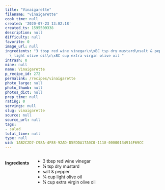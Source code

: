 ```yaml
---
title: "Vinaigarette"
filename: "vinaigarette"
cook_time: null
created: '2020-07-23 13:02:18'
created_ts: 1595509338
description: null
difficulty: null
favorite: 0
image_url: null
ingredients: "3 tbsp red wine vinegar\n\xBC tsp dry mustard\nsalt & pepper\n\xBE cup\
  \ light olive oil\n\xBC cup extra virgin olive oil "
intrash: 0
mine: null
name: Vinaigarette
p_recipe_id: 272
permalink: /recipes/vinaigarette
photo_large: null
photo_thumb: null
photos_dict: null
prep_time: null
rating: 0
servings: null
slug: vinaigarette
source: null
source_url: null
tags:
- salad
total_time: null
type: null
uid: 1AB2C2D7-C98A-4F88-92AD-D5EDDA17A0C0-1118-00000134914F69CC
---
```

<div class="large-8 medium-7 columns" id="writeup">	</div><!-- #writeup -->
</div><!-- #row-one -->
<div class="row" id="row-two">	<div class="medium-4 small-5 columns" id="ingredients"><h4>Ingredients</h4><div class="box box-ingredients content"><ul>
<li>3 tbsp red wine vinegar</li>
<li>¼ tsp dry mustard</li>
<li>salt &amp; pepper</li>
<li>¾ cup light olive oil</li>
<li>¼ cup extra virgin olive oil</li>
</ul>
</div>	</div>	<div class="medium-6 small-7 columns" id="directions">	</div>